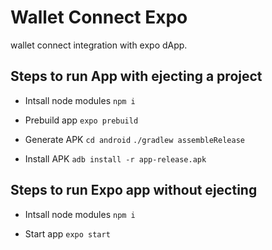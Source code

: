 # Wallet Connect Expo
wallet connect integration with expo dApp.

## Steps to run App with ejecting a project

- Intsall node modules
    `npm i`

- Prebuild app
    `expo prebuild`

- Generate APK
    `cd android`
    `./gradlew assembleRelease`

- Install APK
    `adb install -r app-release.apk`

## Steps to run Expo app without ejecting

- Intsall node modules
    `npm i`

- Start app
    `expo start`
